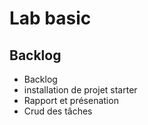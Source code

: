 # Lab basic

## Backlog
- Backlog
- installation de projet starter
- Rapport et présenation
- Crud des tâches